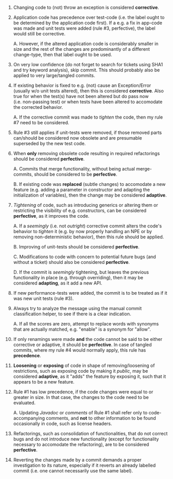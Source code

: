 1.  Changing code to (not) throw an exception is considered
    **corrective**.

2.  Application code has precedence over test-code (i.e. the label ought
    to be determined by the application code first). If a e.g. a fix in
    app-code was made and unit tests were added (rule \#3, perfective),
    the label would still be corrective.

    A.  However, if the altered application code is considerably smaller
        in size and the rest of the changes are predominantly of a
        different change-type, then that label ought to be used.

3.  On very low confidence (do not forget to search for tickets using
    SHA1 and try keyword analysis), skip commit. This should probably
    also be applied to very large/tangled commits.

4.  If existing behavior is fixed to e.g. (not) cause an Exception/Error
    (usually w/o unit tests altered), then this is considered
    **corrective**. Also true for when the test(s) have not been altered
    but do pass now (i.e. non-passing test) or when tests have been
    altered to accomodate the corrected behavior.

    A.  If the corrective commit was made to *tighten* the code, then my
        rule \#7 need to be considered.

5.  Rule \#3 still applies if unit-tests were removed, if those removed
    parts can/should be considered now obsolete and are presumable
    superseded by the new test code.

6.  When **only** removing obsolete code resulting in required
    refactorings should be considered **perfective**.

    A.  Commits that merge functionality, without being actual
        merge-commits, should be considered to be **perfective**.

    B.  If existing code was **replaced** (subtle changes) to accomodate
        a new feature (e.g. adding a parameter in constructor and
        adapting the initialization of variables), then the change may
        be considered **adaptive**.

7.  *Tightening* of code, such as introducing generics or altering them
    or restricting the visibility of e.g. constructors, can be
    considered **perfective**, as it improves the code.

    A.  If a *seemingly* (i.e. not *outright*) corrective commit alters
        the code's behavior to *tighten* it (e.g. by now properly
        handling an NPE or by removing non-deterministic behavior), then
        this rule should be applied.

    B.  Improving of unit-tests should be considered **perfective**.

    C.  Modifications to code with concern to potential future bugs (and
        without a ticket) should also be considered **perfective**.

    D.  If the commit is *seemingly* tightening, but leaves the previous
        functionality in place (e.g. through overriding), then it may be
        considered **adapting**, as it add a new API.

8.  If new performance-tests were added, the commit is to be treated as
    if it was new unit tests (rule \#3).

9.  Always try to analyze the message using the manual commit
    classification helper, to see if there is a clear indication.

    A.  If all the scores are zero, attempt to replace words with
        synonyms that are actually matched, e.g. \"enable\" is a synonym
        for \"allow\".

10. If only renamings were made **and** the code cannot be said to be
    either corrective or adaptive, it should be **perfective**. In case
    of tangled commits, where my rule \#4 would normally apply, this
    rule has **precedence**.

11. **Loosening** or **exposing** of code in shape of removing/loosening
    of restrictions, such as exposing code by making it *public*, may be
    considered **adaptive**, as it \"adds\" the feature by exposing it,
    such that it appears to be a new feature.

12. Rule \#1 has low precedence, if the code changes were equal to or
    greater in size. In that case, the changes to the code need to be
    evaluated.

    A.  Updating *Javadoc* or *comments* of Rule \#1 shall refer only to
        code-accompanying comments, and **not** to other information to
        be found occasionally in code, such as license headers.

13. Refactorings, such as consolidation of functionalities, that do not
    correct bugs and do not introduce new functionality (except for
    functionality necessary to accomodate the refactoring), are to be
    considered **perfective**.

14. Reverting the changes made by a commit demands a proper
    investigation to its nature, especially if it reverts an already
    labelled commit (i.e. one cannot necessarily use the same label).
